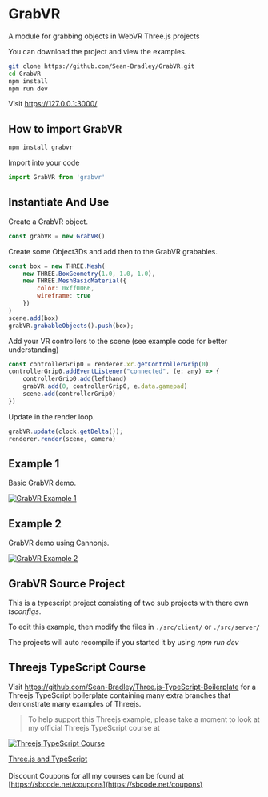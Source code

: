# GrabVR

A module for grabbing objects in WebVR Three.js projects

You can download the project and view the examples.

``` bash
git clone https://github.com/Sean-Bradley/GrabVR.git
cd GrabVR
npm install
npm run dev
```

Visit https://127.0.0.1:3000/

## How to import GrabVR

```bash
npm install grabvr
```

Import into your code

``` javascript
import GrabVR from 'grabvr'
```

## Instantiate And Use

Create a GrabVR object.

```javascript
const grabVR = new GrabVR()
```

Create some Object3Ds and add then to the GrabVR grabables.

```javascript
const box = new THREE.Mesh(
    new THREE.BoxGeometry(1.0, 1.0, 1.0),
    new THREE.MeshBasicMaterial({
        color: 0xff0066,
        wireframe: true
    })
)
scene.add(box)
grabVR.grabableObjects().push(box);
```

Add your VR controllers to the scene (see example code for better understanding)

```javascript
const controllerGrip0 = renderer.xr.getControllerGrip(0)
controllerGrip0.addEventListener("connected", (e: any) => {
    controllerGrip0.add(lefthand)
    grabVR.add(0, controllerGrip0, e.data.gamepad)
    scene.add(controllerGrip0)
})
```

Update in the render loop.

```javascript
grabVR.update(clock.getDelta());
renderer.render(scene, camera)
```

## Example 1

Basic GrabVR demo.

[![GrabVR Example 1](./dist/client/img/grabvr-1.gif)](https://sbcode.net/threejs/grabvr-1/)

## Example 2

GrabVR demo using Cannonjs.

[![GrabVR Example 2](./dist/client/img/grabvr-2.gif)](https://sbcode.net/threejs/grabvr-2/)

## GrabVR Source Project

This is a typescript project consisting of two sub projects with there own *tsconfigs*.

To edit this example, then modify the files in `./src/client/` or `./src/server/`

The projects will auto recompile if you started it by using *npm run dev*

## Threejs TypeScript Course

Visit https://github.com/Sean-Bradley/Three.js-TypeScript-Boilerplate for a Threejs TypeScript boilerplate containing many extra branches that demonstrate many examples of Threejs.

> To help support this Threejs example, please take a moment to look at my official Threejs TypeScript course at 

[![Threejs TypeScript Course](threejs-course-image.png)](https://www.udemy.com/course/threejs-tutorials/?referralCode=4C7E1DE91C3E42F69D0F)

  [Three.js and TypeScript](https://www.udemy.com/course/threejs-tutorials/?referralCode=4C7E1DE91C3E42F69D0F)<br/>  
  Discount Coupons for all my courses can be found at [https://sbcode.net/coupons](https://sbcode.net/coupons)
